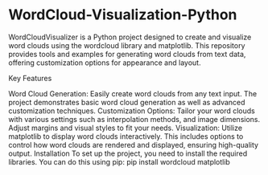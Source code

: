 # WordCloud-Visualization-Python

WordCloudVisualizer is a Python project designed to create and visualize word clouds using the wordcloud library and matplotlib. This repository provides tools and examples for generating word clouds from text data, offering customization options for appearance and layout.

Key Features

Word Cloud Generation: Easily create word clouds from any text input. The project demonstrates basic word cloud generation as well as advanced customization techniques.
Customization Options: Tailor your word clouds with various settings such as interpolation methods, and image dimensions. Adjust margins and visual styles to fit your needs.
Visualization: Utilize matplotlib to display word clouds interactively. This includes options to control how word clouds are rendered and displayed, ensuring high-quality output.
Installation To set up the project, you need to install the required libraries. You can do this using pip:
pip install wordcloud matplotlib
